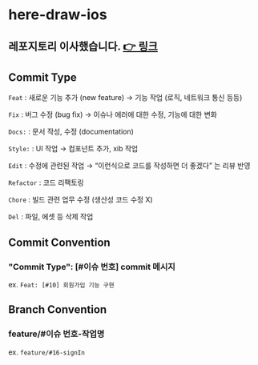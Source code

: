 # here-draw-ios
## 레포지토리 이사했습니다. [👉 링크](https://github.com/here-draw/here-draw-kizi-cono)
## Commit Type
`Feat` : 새로운 기능 추가 (new feature) → 기능 작업 (로직, 네트워크 통신 등등)

`Fix` : 버그 수정 (bug fix) → 이슈나 에러에 대한 수정, 기능에 대한 변화

`Docs:` : 문서 작성, 수정 (documentation)

`Style:` : UI 작업 → 컴포넌트 추가, xib 작업

`Edit` : 수정에 관련된 작업 → “이런식으로 코드를 작성하면 더 좋겠다” 는 리뷰 반영

`Refactor` : 코드 리팩토링

`Chore` : 빌드 관련 업무 수정 (생산성 코드 수정 X)

`Del` : 파일, 에셋 등 삭제 작업

## Commit Convention
### "Commit Type": [#이슈 번호] commit 메시지
ex. `Feat: [#10] 회원가입 기능 구현`

## Branch Convention
### feature/#이슈 번호-작업명
ex. `feature/#16-signIn`

